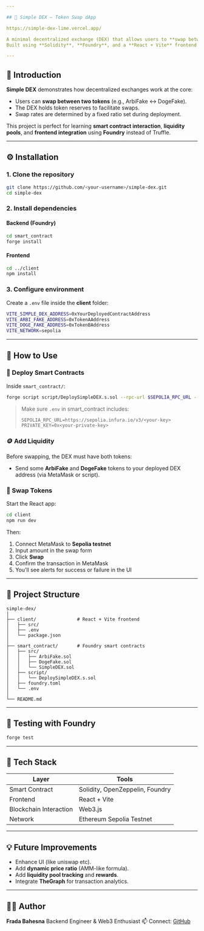 ```yaml
---

## 🦄 Simple DEX — Token Swap dApp

https://simple-dex-lime.vercel.app/

A minimal decentralized exchange (DEX) that allows users to **swap between two ERC-20 tokens** directly on-chain.
Built using **Solidity**, **Foundry**, and a **React + Vite** frontend connected via **Web3.js**.

---
```


## 📘 Introduction

**Simple DEX** demonstrates how decentralized exchanges work at the core:

* Users can **swap between two tokens** (e.g., ArbiFake ↔ DogeFake).
* The DEX holds token reserves to facilitate swaps.
* Swap rates are determined by a fixed ratio set during deployment.

This project is perfect for learning **smart contract interaction**, **liquidity pools**, and **frontend integration** using **Foundry** instead of Truffle.

---

## ⚙️ Installation

### 1. Clone the repository

```bash
git clone https://github.com/<your-username>/simple-dex.git
cd simple-dex
```

### 2. Install dependencies

#### Backend (Foundry)

```bash
cd smart_contract
forge install
```

#### Frontend

```bash
cd ../client
npm install
```

### 3. Configure environment

Create a `.env` file inside the **client** folder:

```bash
VITE_SIMPLE_DEX_ADDRESS=0xYourDeployedContractAddress
VITE_ARBI_FAKE_ADDRESS=0xTokenAAddress
VITE_DOGE_FAKE_ADDRESS=0xTokenBAddress
VITE_NETWORK=sepolia
```

---

## 🚀 How to Use

### 🧩 Deploy Smart Contracts

Inside `smart_contract/`:

```bash
forge script script/DeploySimpleDEX.s.sol --rpc-url $SEPOLIA_RPC_URL --private-key $PRIVATE_KEY --broadcast
```

> Make sure `.env` in smart_contract includes:
>
> ```
> SEPOLIA_RPC_URL=https://sepolia.infura.io/v3/<your-key>
> PRIVATE_KEY=0x<your-private-key>
> ```

### 🪙 Add Liquidity

Before swapping, the DEX must have both tokens:

* Send some **ArbiFake** and **DogeFake** tokens to your deployed DEX address (via MetaMask or script).

### 💱 Swap Tokens

Start the React app:

```bash
cd client
npm run dev
```

Then:

1. Connect MetaMask to **Sepolia testnet**
2. Input amount in the swap form
3. Click **Swap**
4. Confirm the transaction in MetaMask
5. You’ll see alerts for success or failure in the UI

---

## 🧠 Project Structure

```
simple-dex/
│
├── client/               # React + Vite frontend
│   ├── src/
│   ├── .env
│   └── package.json
│
├── smart_contract/       # Foundry smart contracts
│   ├── src/
│   │   ├── ArbiFake.sol
│   │   ├── DogeFake.sol
│   │   └── SimpleDEX.sol
│   ├── script/
│   │   └── DeploySimpleDEX.s.sol
│   ├── foundry.toml
│   └── .env
│
└── README.md
```

---

## 🧪 Testing with Foundry

```bash
forge test
```

---

## 🧰 Tech Stack

| Layer                  | Tools                           |
| ---------------------- | ------------------------------- |
| Smart Contract         | Solidity, OpenZeppelin, Foundry |
| Frontend               | React + Vite                    |
| Blockchain Interaction | Web3.js                         |
| Network                | Ethereum Sepolia Testnet        |

---

## 💡 Future Improvements

* Enhance UI (like uniswap etc).
* Add **dynamic price ratio** (AMM-like formula).
* Add **liquidity pool tracking** and **rewards**.
* Integrate **TheGraph** for transaction analytics.

---

## 🧑‍💻 Author

**Frada Bahesna**
Backend Engineer & Web3 Enthusiast
📫 Connect: [GitHub](https://github.com/f-bahesna)
